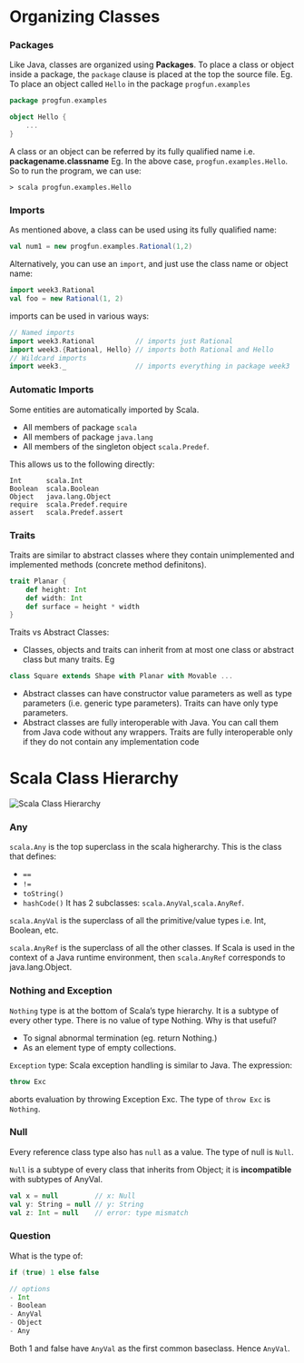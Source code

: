 # Organizing Classes 

### Packages

Like Java, classes are organized using **Packages**. To place a class or object inside a package, the `package` clause is placed at the top the source file.
Eg. To place an object called `Hello` in the package `progfun.examples`
```scala
package progfun.examples

object Hello { 
    ... 
}
```
A class or an object can be referred by its fully qualified name i.e. **packagename.classname** Eg. In the above case, `progfun.examples.Hello`. So to run the program, we can use:
```
> scala progfun.examples.Hello
```

### Imports

As mentioned above, a class can be used using its fully qualified name:
```scala
val num1 = new progfun.examples.Rational(1,2)
```
Alternatively, you can use an `import`, and just use the class name or object name:
```scala
import week3.Rational
val foo = new Rational(1, 2)
```
imports can be used in various ways:
```scala
// Named imports
import week3.Rational          // imports just Rational
import week3.{Rational, Hello} // imports both Rational and Hello
// Wildcard imports
import week3._                 // imports everything in package week3
```

### Automatic Imports

Some entities are automatically imported by Scala.
* All members of package `scala`
* All members of package `java.lang`
* All members of the singleton object `scala.Predef`.

This allows us to the following directly:
```
Int      scala.Int
Boolean  scala.Boolean
Object   java.lang.Object
require  scala.Predef.require
assert   scala.Predef.assert
```

### Traits

Traits are similar to abstract classes where they contain unimplemented and implemented methods (concrete method definitons). 
```scala
trait Planar {
    def height: Int
    def width: Int
    def surface = height * width
}
```
Traits vs Abstract Classes:
* Classes, objects and traits can inherit from at most one class or abstract class but many traits. Eg
``` scala
class Square extends Shape with Planar with Movable ...
```
* Abstract classes can have constructor value parameters as well as type parameters (i.e. generic type parameters). Traits can have only type parameters. 
* Abstract classes are fully interoperable with Java. You can call them from Java code without any wrappers. Traits are fully interoperable only if they do not contain any implementation code

# Scala Class Hierarchy

![Scala Class Hierarchy](https://www.google.com/url?sa=i&rct=j&q=&esrc=s&source=images&cd=&cad=rja&uact=8&ved=0ahUKEwjyvKCQlYHRAhVFyWMKHTYuDxAQjRwIBw&url=http%3A%2F%2Fx-wei.github.io%2Fprogfun1_lec3_data_abstraction.html&bvm=bv.142059868,d.cGc&psig=AFQjCNEJWg9dH4mNlEM4qsGLtvkMWoG_yA&ust=1482268101156155) 

### Any
`scala.Any` is the top superclass in the scala higherarchy. This is the class that defines:
*  `==`
* `!=`
* `toString()` 
* `hashCode()`
It has 2 subclasses: `scala.AnyVal`,`scala.AnyRef`. 

`scala.AnyVal` is the superclass of all the primitive/value types i.e. Int, Boolean, etc. 

`scala.AnyRef` is the superclass of all the other classes. If Scala is used in the context of a Java runtime environment, then `scala.AnyRef` corresponds to java.lang.Object.

### Nothing and Exception

`Nothing` type is at the bottom of Scala’s type hierarchy. It is a subtype of every other type. There is no value of type Nothing.
Why is that useful?
* To signal abnormal termination (eg. return Nothing.)
* As an element type of empty collections.

`Exception` type: Scala exception handling is similar to Java. The expression:
```scala
throw Exc
```
aborts evaluation by throwing Exception Exc.
The type of `throw Exc` is `Nothing`.

### Null

Every reference class type also has `null` as a value. The type of null is `Null`.

`Null` is a subtype of every class that inherits from Object; it is **incompatible** with subtypes of AnyVal.
```scala
val x = null         // x: Null
val y: String = null // y: String
val z: Int = null    // error: type mismatch
```

### Question
What is the type of:
```scala
if (true) 1 else false

// options
- Int
- Boolean
- AnyVal
- Object
- Any
```
Both 1 and false have `AnyVal` as the first common baseclass. Hence `AnyVal`.